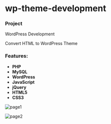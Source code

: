 # wp-theme-development

### Project 

WordPress Development

Convert HTML to WordPress Theme


### Features: 
- **PHP**
- **MySQL**
- **WordPress**
- **JavaScript**
- **jQuery**
- **HTML5**
- **CSS3**


![page1](https://github.com/AbuSayedDev/wp-theme-development/assets/48875366/c4d72dcf-be07-40fc-8b07-9ec14cf2d720)

![page2](https://github.com/AbuSayedDev/wp-theme-development/assets/48875366/4c8ee900-1209-4e6e-a96d-d91a53f64e8a)

